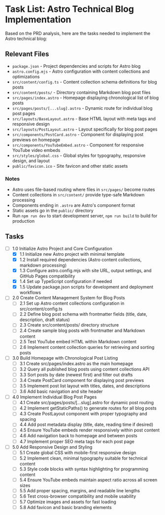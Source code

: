 # Task List: Astro Technical Blog Implementation

Based on the PRD analysis, here are the tasks needed to implement the Astro technical blog:

## Relevant Files

- `package.json` - Project dependencies and scripts for Astro blog
- `astro.config.mjs` - Astro configuration with content collections and optimizations
- `src/content/config.ts` - Content collection schema definitions for blog posts
- `src/content/posts/` - Directory containing Markdown blog post files
- `src/pages/index.astro` - Homepage displaying chronological list of blog posts
- `src/pages/posts/[...slug].astro` - Dynamic route for individual blog post pages
- `src/layouts/BaseLayout.astro` - Base HTML layout with meta tags and responsive design
- `src/layouts/PostLayout.astro` - Layout specifically for blog post pages
- `src/components/PostCard.astro` - Component for displaying post previews on homepage
- `src/components/YouTubeEmbed.astro` - Component for responsive YouTube video embeds
- `src/styles/global.css` - Global styles for typography, responsive design, and layout
- `public/favicon.ico` - Site favicon and other static assets

### Notes

- Astro uses file-based routing where files in `src/pages/` become routes
- Content collections in `src/content/` provide type-safe Markdown processing
- Components ending in `.astro` are Astro's component format
- Static assets go in the `public/` directory
- Run `npm run dev` to start development server, `npm run build` to build for production

## Tasks

- [ ] 1.0 Initialize Astro Project and Core Configuration
  - [x] 1.1 Initialize new Astro project with minimal template
  - [x] 1.2 Install required dependencies (Astro content collections, markdown processing)
  - [x] 1.3 Configure astro.config.mjs with site URL, output settings, and GitHub Pages compatibility
  - [x] 1.4 Set up TypeScript configuration if needed
  - [x] 1.5 Update package.json scripts for development and deployment workflows

- [ ] 2.0 Create Content Management System for Blog Posts
  - [ ] 2.1 Set up Astro content collections configuration in src/content/config.ts
  - [ ] 2.2 Define blog post schema with frontmatter fields (title, date, description, draft status)
  - [ ] 2.3 Create src/content/posts/ directory structure
  - [ ] 2.4 Create sample blog posts with frontmatter and Markdown content
  - [ ] 2.5 Test YouTube embed HTML within Markdown content
  - [ ] 2.6 Implement content collection queries for retrieving and sorting posts

- [ ] 3.0 Build Homepage with Chronological Post Listing
  - [ ] 3.1 Create src/pages/index.astro as the main homepage
  - [ ] 3.2 Query all published blog posts using content collections API
  - [ ] 3.3 Sort posts by date (newest first) and filter out drafts
  - [ ] 3.4 Create PostCard component for displaying post previews
  - [ ] 3.5 Implement post list layout with titles, dates, and descriptions
  - [ ] 3.6 Add basic navigation and site header

- [ ] 4.0 Implement Individual Blog Post Pages
  - [ ] 4.1 Create src/pages/posts/[...slug].astro for dynamic post routing
  - [ ] 4.2 Implement getStaticPaths() to generate routes for all blog posts
  - [ ] 4.3 Create PostLayout component with proper typography and spacing
  - [ ] 4.4 Add post metadata display (title, date, reading time if desired)
  - [ ] 4.5 Ensure YouTube embeds render responsively within post content
  - [ ] 4.6 Add navigation back to homepage and between posts
  - [ ] 4.7 Implement proper SEO meta tags for each post page

- [ ] 5.0 Add Responsive Design and Styling
  - [ ] 5.1 Create global CSS with mobile-first responsive design
  - [ ] 5.2 Implement clean, minimal typography suitable for technical content
  - [ ] 5.3 Style code blocks with syntax highlighting for programming content
  - [ ] 5.4 Ensure YouTube embeds maintain aspect ratio across all screen sizes
  - [ ] 5.5 Add proper spacing, margins, and readable line lengths
  - [ ] 5.6 Test cross-browser compatibility and mobile usability
  - [ ] 5.7 Optimize images and assets for fast loading
  - [ ] 5.8 Add favicon and basic branding elements